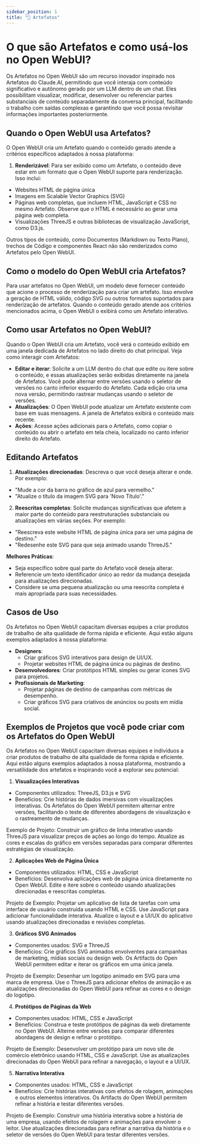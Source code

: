 ```yaml
---
sidebar_position: 1
title: "🏺 Artefatos"
---
```



# O que são Artefatos e como usá-los no Open WebUI?

Os Artefatos no Open WebUI são um recurso inovador inspirado nos Artefatos do Claude.AI, permitindo que você interaja com conteúdo significativo e autônomo gerado por um LLM dentro de um chat. Eles possibilitam visualizar, modificar, desenvolver ou referenciar partes substanciais de conteúdo separadamente da conversa principal, facilitando o trabalho com saídas complexas e garantindo que você possa revisitar informações importantes posteriormente.

## Quando o Open WebUI usa Artefatos?

O Open WebUI cria um Artefato quando o conteúdo gerado atende a critérios específicos adaptados à nossa plataforma:

1. **Renderizável**: Para ser exibido como um Artefato, o conteúdo deve estar em um formato que o Open WebUI suporte para renderização. Isso inclui:

* Websites HTML de página única
* Imagens em Scalable Vector Graphics (SVG)
* Páginas web completas, que incluem HTML, JavaScript e CSS no mesmo Artefato. Observe que o HTML é necessário ao gerar uma página web completa.
* Visualizações ThreeJS e outras bibliotecas de visualização JavaScript, como D3.js.

Outros tipos de conteúdo, como Documentos (Markdown ou Texto Plano), trechos de Código e componentes React não são renderizados como Artefatos pelo Open WebUI.

## Como o modelo do Open WebUI cria Artefatos?

Para usar artefatos no Open WebUI, um modelo deve fornecer conteúdo que acione o processo de renderização para criar um artefato. Isso envolve a geração de HTML válido, código SVG ou outros formatos suportados para renderização de artefatos. Quando o conteúdo gerado atende aos critérios mencionados acima, o Open WebUI o exibirá como um Artefato interativo.

## Como usar Artefatos no Open WebUI?

Quando o Open WebUI cria um Artefato, você verá o conteúdo exibido em uma janela dedicada de Artefatos no lado direito do chat principal. Veja como interagir com Artefatos:

* **Editar e iterar**: Solicite a um LLM dentro do chat que edite ou itere sobre o conteúdo, e essas atualizações serão exibidas diretamente na janela de Artefatos. Você pode alternar entre versões usando o seletor de versões no canto inferior esquerdo do Artefato. Cada edição cria uma nova versão, permitindo rastrear mudanças usando o seletor de versões.
* **Atualizações**: O Open WebUI pode atualizar um Artefato existente com base em suas mensagens. A janela de Artefatos exibirá o conteúdo mais recente.
* **Ações**: Acesse ações adicionais para o Artefato, como copiar o conteúdo ou abrir o artefato em tela cheia, localizado no canto inferior direito do Artefato.

## Editando Artefatos

1. **Atualizações direcionadas**: Descreva o que você deseja alterar e onde. Por exemplo:

* "Mude a cor da barra no gráfico de azul para vermelho."
* "Atualize o título da imagem SVG para 'Novo Título'."

2. **Reescritas completas**: Solicite mudanças significativas que afetem a maior parte do conteúdo para reestruturações substanciais ou atualizações em várias seções. Por exemplo:

* "Reescreva este website HTML de página única para ser uma página de destino."
* "Redesenhe este SVG para que seja animado usando ThreeJS."

**Melhores Práticas**:

* Seja específico sobre qual parte do Artefato você deseja alterar.
* Referencie um texto identificador único ao redor da mudança desejada para atualizações direcionadas.
* Considere se uma pequena atualização ou uma reescrita completa é mais apropriada para suas necessidades.

## Casos de Uso

Os Artefatos no Open WebUI capacitam diversas equipes a criar produtos de trabalho de alta qualidade de forma rápida e eficiente. Aqui estão alguns exemplos adaptados à nossa plataforma:

* **Designers**:
  * Criar gráficos SVG interativos para design de UI/UX.
  * Projetar websites HTML de página única ou páginas de destino.
* **Desenvolvedores**: Criar protótipos HTML simples ou gerar ícones SVG para projetos.
* **Profissionais de Marketing**:
  * Projetar páginas de destino de campanhas com métricas de desempenho.
  * Criar gráficos SVG para criativos de anúncios ou posts em mídia social.

## Exemplos de Projetos que você pode criar com os Artefatos do Open WebUI

Os Artefatos no Open WebUI capacitam diversas equipes e indivíduos a criar produtos de trabalho de alta qualidade de forma rápida e eficiente. Aqui estão alguns exemplos adaptados à nossa plataforma, mostrando a versatilidade dos artefatos e inspirando você a explorar seu potencial:

1. **Visualizações Interativas**

* Componentes utilizados: ThreeJS, D3.js e SVG
* Benefícios: Crie histórias de dados imersivas com visualizações interativas. Os Artefatos do Open WebUI permitem alternar entre versões, facilitando o teste de diferentes abordagens de visualização e o rastreamento de mudanças.

Exemplo de Projeto: Construir um gráfico de linha interativo usando ThreeJS para visualizar preços de ações ao longo do tempo. Atualize as cores e escalas do gráfico em versões separadas para comparar diferentes estratégias de visualização.

2. **Aplicações Web de Página Única**

* Componentes utilizados: HTML, CSS e JavaScript
* Benefícios: Desenvolva aplicações web de página única diretamente no Open WebUI. Edite e itere sobre o conteúdo usando atualizações direcionadas e reescritas completas.

Projeto de Exemplo: Projetar um aplicativo de lista de tarefas com uma interface de usuário construída usando HTML e CSS. Use JavaScript para adicionar funcionalidade interativa. Atualize o layout e a UI/UX do aplicativo usando atualizações direcionadas e revisões completas.

3. **Gráficos SVG Animados**

* Componentes usados: SVG e ThreeJS
* Benefícios: Crie gráficos SVG animados envolventes para campanhas de marketing, mídias sociais ou design web. Os Artifacts do Open WebUI permitem editar e iterar os gráficos em uma única janela.

Projeto de Exemplo: Desenhar um logotipo animado em SVG para uma marca de empresa. Use o ThreeJS para adicionar efeitos de animação e as atualizações direcionadas do Open WebUI para refinar as cores e o design do logotipo.

4. **Protótipos de Páginas da Web**

* Componentes usados: HTML, CSS e JavaScript
* Benefícios: Construa e teste protótipos de páginas da web diretamente no Open WebUI. Alterne entre versões para comparar diferentes abordagens de design e refinar o protótipo.

Projeto de Exemplo: Desenvolver um protótipo para um novo site de comércio eletrônico usando HTML, CSS e JavaScript. Use as atualizações direcionadas do Open WebUI para refinar a navegação, o layout e a UI/UX.

5. **Narrativa Interativa**

* Componentes usados: HTML, CSS e JavaScript
* Benefícios: Crie histórias interativas com efeitos de rolagem, animações e outros elementos interativos. Os Artifacts do Open WebUI permitem refinar a história e testar diferentes versões.

Projeto de Exemplo: Construir uma história interativa sobre a história de uma empresa, usando efeitos de rolagem e animações para envolver o leitor. Use atualizações direcionadas para refinar a narrativa da história e o seletor de versões do Open WebUI para testar diferentes versões.
